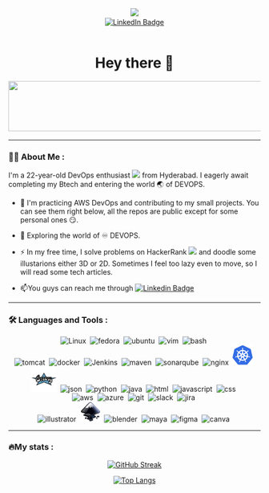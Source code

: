 <div id="header" align="center">
  <img src="https://media.giphy.com/media/v1.Y2lkPTc5MGI3NjExM3I4d2dyMmwzbHg1b2IxamVlNXVxeHdieWVkeHBxc2Z2aG5teXhqayZlcD12MV9pbnRlcm5hbF9naWZfYnlfaWQmY3Q9Zw/GQty4dYXeVkOeMzqVx/giphy.gif" width="150"/>
  <div id="badges"> 
    <a href="https://www.linkedin.com/in/charan-s-045854194/"> 
      <img src="https://img.shields.io/badge/LinkedIn-blue?style=for-the-badge&logo=linkedin&logoColor=white" alt="LinkedIn Badge"/> 
    </a>
  </div>
  <img src="https://komarev.com/ghpvc/?username=Charan-Samsani&style=flat-square&color=blue" alt=""/>
  <h1 align="center">
    Hey there 👋
  </h1>
</div>  
<div align="center">
  <img src="https://media.giphy.com/media/qEqiI3Oq7vBkoE236M/giphy.gif" width="900" height="100"/>
  <!--<img src="https://media.giphy.com/media/VPpkvgTIJ817dfQOXI/giphy.gif" width="900" height="250"/>--> 
</div> 

---

### 👨‍💻 About Me :

I'm a 22-year-old DevOps enthusiast <img src="https://media.giphy.com/media/WUlplcMpOCEmTGBtBW/giphy.gif" width="40"> from Hyderabad. I eagerly await completing my Btech and entering the world 🌏 of DEVOPS. 

- :telescope: I'm practicing AWS DevOps and contributing to my small projects. You can see them right below, all the repos are public except for some personal ones 😏.
  
- :seedling: Exploring the world of ♾️ DEVOPS.
 
- :zap: In my free time, I solve problems on HackerRank  <img src= "https://hrcdn.net/fcore/assets/work/header/hackerrank_logo-21e2867566.svg" width="15px"/>  and doodle some illustarions either 3D or 2D. Sometimes I feel too lazy even to move, so I will read some tech articles.
 
- :mailbox:You guys can reach me through [![Linkedin Badge](https://img.shields.io/badge/-Charan-blue?style=flat&logo=Linkedin&logoColor=white)](https://www.linkedin.com/in/charan-s-045854194/)

---

### 🛠️ Languages and Tools : 

<div>
  
  <div align="center">
    <img src="https://www.cdnlogo.com/logos/l/11/linux.svg" title="Linux" alt="Linux" width="40" height="40"/>&nbsp;
    <img src="https://www.cdnlogo.com/logos/f/2/fedora.svg" title="fedora" alt="fedora" width="40" height="40"/>&nbsp;
    <img src="https://www.cdnlogo.com/logos/u/89/ubuntu.svg" title="ubuntu" alt="ubuntu" width="40" height="40"/>&nbsp;
    <img src="https://www.cdnlogo.com/logos/v/69/vim.svg" title="vim" alt="vim" width="40" height="40"/>&nbsp;
    <img src="https://www.cdnlogo.com/logos/b/16/bash.svg" title="bash" alt="bash" width="60" height="60"/>&nbsp
  <div/>
     
  <div align="center">
    <img src="https://www.cdnlogo.com/logos/t/39/tomcat.svg" title="tomcat" alt="tomcat" width="40" height="40"/>&nbsp;
    <img src="https://www.cdnlogo.com/logos/d/41/docker.svg" title="docker" alt="docker" width="40" height="40"/>&nbsp;
    <img src="https://www.cdnlogo.com/logos/j/95/jenkins.svg" title="Jenkins" alt="Jenkins" width="40" height="40"/>&nbsp; 
    <img src="https://www.cdnlogo.com/logos/a/87/apache.svg" title="maven" alt="maven" width="40" height="40"/>&nbsp;
    <img src="https://www.cdnlogo.com/logos/s/5/sonarsource.svg" title="sonarqube" alt="sonarqube" width="40" height="40"/>&nbsp;
    <img src="https://www.cdnlogo.com/logos/n/74/nginx.svg" title="nginx" alt="nginx" width="40" height="40"/>&nbsp;
    <img src="https://github.com/devicons/devicon/blob/930f0136d96f0a65c1de5278be875415d6fbe610/icons/kubernetes/kubernetes-plain.svg" title="k8s" alt="k8s" width="40" height="40"/>&nbsp
    <!--<img src="https://www.cdnlogo.com/logos/a/51/ansible.svg" title="ansible" alt="ansible" width="40" height="40"/>&nbsp;
    <img src="https://www.cdnlogo.com/logos/g/64/grafana.svg" title="grafana" alt="grafana" width="40" height="40"/>&nbsp -->
  <div/>
    
  <div align="center">
    <img src="https://github.com/devicons/devicon/blob/master/icons/groovy/groovy-original.svg" title="groovy" alt="groovy" width="50" height="50"/>&nbsp;
    <img src="https://www.cdnlogo.com/logos/j/89/json.svg" title="json" alt="json" width="40" height="40"/>&nbsp;
    <img src="https://www.cdnlogo.com/logos/p/3/python.svg" title="python" alt="python" width="40" height="40"/>&nbsp;
    <img src="https://www.cdnlogo.com/logos/j/2/java.svg" title="java" alt="java" width="40" height="40"/>&nbsp;
    <img src="https://www.cdnlogo.com/logos/h/90/html-5.svg" title="html" alt="html" width="50" height="50"/>&nbsp;
    <img src="https://www.cdnlogo.com/logos/j/44/javascript.svg" title="javascript" alt="javascript" width="40" height="40"/>&nbsp;
    <img src="https://www.cdnlogo.com/logos/c/18/css.svg" title="css" alt="css" width="40" height="40"/>&nbsp
  <div/>
    
  <div align="center">
    <img src="https://www.cdnlogo.com/logos/a/19/aws.svg" title="aws" alt="aws" width="40" height="40"/>&nbsp;
    <img src="https://www.cdnlogo.com/logos/a/12/azure.svg" title="azure" alt="azure" width="40" height="40"/>&nbsp;
    <img src="https://www.cdnlogo.com/logos/g/24/git-bash.svg" title="git" alt="git" width="40" height="40"/>&nbsp;
    <img src="https://www.cdnlogo.com/logos/s/40/slack-new.svg" title="slack" alt="slack" width="40" height="40"/>&nbsp;
    <img src="https://www.cdnlogo.com/logos/j/28/jira.svg" title="jira" alt="jira" width="40" height="40"/>&nbsp
  <div/>
    
  <div align="center">
    <img src="https://www.cdnlogo.com/logos/a/67/adobe-illustrator-cc-icon.svg" title="illustrator" alt="illustrator" width="40" height="40"/>&nbsp;
    <img src="https://github.com/devicons/devicon/blob/master/icons/inkscape/inkscape-original.svg" title="Inkscape" alt="Inkscape" width="40" height="40"/>&nbsp;
    <img src="https://www.cdnlogo.com/logos/b/32/blender.svg" title="blender" alt="blender" width="40" height="40"/>&nbsp;
    <img src="https://www.cdnlogo.com/logos/m/99/maya-2017.svg" title="maya" alt="maya" width="40" height="40"/>&nbsp;
    <img src="https://www.cdnlogo.com/logos/f/43/figma.svg" title="figma" alt="figma" width="40" height="40"/>&nbsp;
    <img src="https://www.cdnlogo.com/logos/c/41/canva.svg" title="canva" alt="canva" width="40" height="40"/>&nbsp
  <div/>
    
<div/>

---

<div align="left">
  
### 🔥My stats : 

</div>

[![GitHub Streak](https://github-readme-streak-stats-livid-eight.vercel.app?user=CharanSamsani&theme=carbonfox&border_radius=10&card_width=600&fire=EB5454&ring=EB5454)](https://git.io/streak-stats)

[![Top Langs](https://github-readme-stats.vercel.app/api/top-langs/?username=CharanSamsani&layout=compact&theme=vision-friendly-dark&width=600)](https://github.com/anuraghazra/github-readme-stats)







